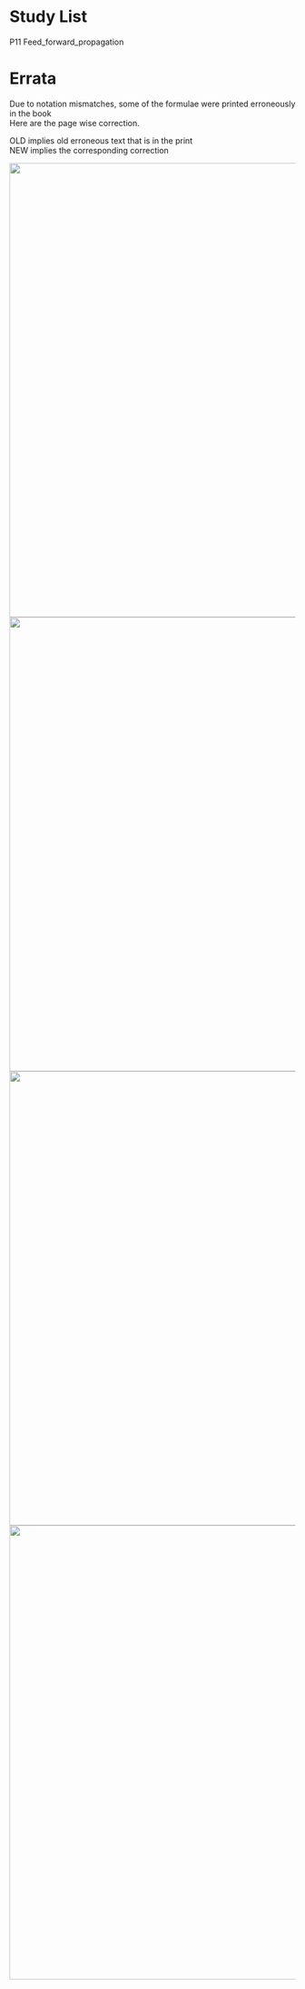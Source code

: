 # Study List
P11 Feed_forward_propagation




# Errata

Due to notation mismatches, some of the formulae were printed erroneously in the book  
Here are the page wise correction.

OLD implies old erroneous text that is in the print  
NEW implies the corresponding correction

<img src="https://user-images.githubusercontent.com/3656100/147462604-1ce197f7-61f6-487e-8b97-68b63a2bcd84.png" width="800px"/>
<img src="https://i.imgur.com/LNI7Z82.png" width="800px"></img>
<img src="https://i.imgur.com/Ptf8B08.png" width="800px"></img>
<img src="https://i.imgur.com/FNJxzVl.png" width="800px"></img>
